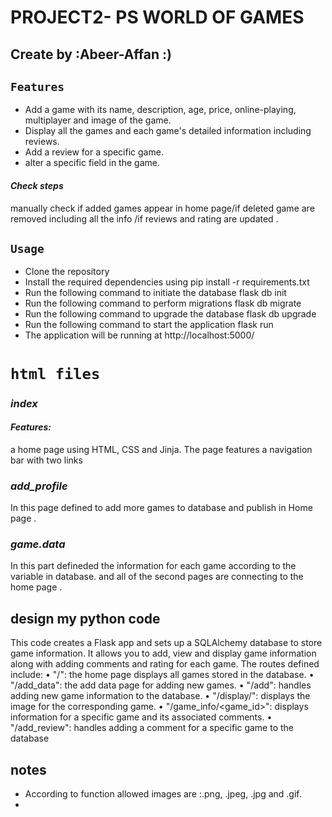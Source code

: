  
# PROJECT2- PS WORLD OF GAMES
## Create by :Abeer-Affan :)

## `Features`
* Add a game with its name, description, age, price, online-playing, multiplayer and image of the game.
* Display all the games and each game's detailed information including reviews.
* Add a review for a specific game.
* alter a specific field in the game.

#### _Check steps_
manually check if added games appear in home page/if deleted game are removed including all the info
/if reviews and rating are updated .

## `Usage`
* Clone the repository
* Install the required dependencies using pip install -r requirements.txt
* Run the following command to initiate the database flask db init
* Run the following command to perform migrations flask db migrate
* Run the following command to upgrade the database flask db upgrade
* Run the following command to start the application flask run
* The application will be running at http://localhost:5000/


# `html files`
### _index_
#### _Features:_
a home page using HTML, CSS and Jinja. The page features a navigation bar with two links
### _add_profile_
In this page defined to add more games to database and publish in Home page .
### _game.data_
In this part defineded the information for each game according to the variable in database.
and all of the second pages are connecting to the home page .

## design my python code 

This code creates a Flask app and sets up a SQLAlchemy database to store game information.
It allows you to add, view and display game information along with adding comments and rating for each game.
The routes defined include:
•	"/": the home page displays all games stored in the database.
•	"/add_data": the add data page for adding new games.
•	"/add": handles adding new game information to the database.
•	"/display/<filename>": displays the image for the corresponding game.
•	"/game_info/<game_id>": displays information for a specific game and its associated comments.
•	"/add_review": handles adding a comment for a specific game to the database

## notes
* According to function allowed images are :.png, .jpeg, .jpg and .gif.
* 
